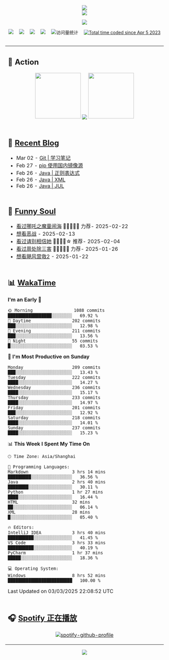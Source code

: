 <div align="center">

<img src="https://capsule-render.vercel.app/api?type=waving&color=timeGradient&height=300&&section=header&text=HI%20THERE!&fontSize=90&fontAlign=50&fontAlignY=30&desc=I%E2%80%99m%20@LI%20SIR%20%F0%9F%91%8B&descAlign=50&descSize=30&descAlignY=60&animation=twinkling" />

<div align="center">

  <!-- dynamic typing effect 动态打字效果 -->
  <div align="center">
    <a href="https://lisir.me/">
      <img src="https://readme-typing-svg.herokuapp.com/?lines=今日事，今日毕;任何不能摧毁你的东西;都将使你更加强大;你需要掌控自己的生活;而不是被生活掌控&center=true&size=25">
    </a>
  </div>

  <!-- knock code pictures 敲代码的图片 -->
  <img order-radius="100px" src="https://cdn.jsdelivr.net/gh/wkwbk/wkwbk/assets/images/001.gif"><br>

  <!-- profile logo 个人资料徽标 -->
  <div align="center">
    <a href="https://lisir.me/" title="点击跳转"><img src="https://img.shields.io/badge/Blog-%E4%B8%AA%E4%BA%BA%E5%8D%9A%E5%AE%A2-red"></a>&emsp;
    <a href="https://photo.lisir.me/" title="点击跳转"><img src="https://img.shields.io/badge/Photo-%E6%97%B6%E5%85%89%E7%9B%B8%E5%86%8C-blue"></a>&emsp;
    <a href="https://cloud.lisir.me/" title="点击跳转"><img src="https://img.shields.io/badge/Cloud%20Disk-%E6%88%91%E7%9A%84%E4%BA%91%E7%9B%98-green"></a>&emsp;
    <a href="https://nz.lisir.me/" title="点击跳转"><img src="https://img.shields.io/badge/%E5%93%AA%E5%90%92-%E7%9B%91%E6%8E%A7%E9%9D%A2%E6%9D%BF-blueviolet"></a>&emsp;
    <!-- visitor -->
    <img src="https://komarev.com/ghpvc/?username=wkwbk&label=Views&color=orange&style=flat" alt="访问量统计" />&emsp;
    <a href="https://wakatime.com/@2237354f-824a-4472-ae76-c1eca96c8908"><img src="https://wakatime.com/badge/user/2237354f-824a-4472-ae76-c1eca96c8908.svg" alt="Total time coded since Apr 5 2023" /></a>
  </div>

</div>

<br>

<div align="center">

<table>

<tr><td>

## 🚀 Action

<!-- github-readme-streak-stats 连续提交代码天数记录 -->
<div align="center">
  <img width="145" src="https://cdn.jsdelivr.net/gh/wkwbk/wkwbk/assets/images/002.png">
  <img align="center" src="https://github-readme-stats.vercel.app/api?username=wkwbk&show_icons=true&theme=transparent">
  <img width="145" src="https://cdn.jsdelivr.net/gh/wkwbk/wkwbk/assets/images/001.png">
</div>

<br>

</td></tr>

<tr><td>

<!-- 近期博客 -->
## 📃 [Recent Blog](https://lisir.me/)

<!-- feed start -->
- Mar 02 - [Git | 学习笔记](https://lisir.me/Notes/Git/00.Git-学习笔记)
- Feb 27 - [pip 使用国内镜像源](https://lisir.me/Notes/Memo/11.pip-使用国内镜像源)
- Feb 26 - [Java | 正则表达式](https://lisir.me/Notes/Java/第三阶段/04.Java-正则表达式)
- Feb 26 - [Java | XML](https://lisir.me/Notes/Java/第三阶段/05.Java-XML)
- Feb 26 - [Java | JUL](https://lisir.me/Notes/Java/第三阶段/09.Java-JUL)
<!-- feed end -->

</td></tr>

<tr><td>

<!-- 豆瓣 -->
## 🤾 [Funny Soul](https://movie.douban.com/people/li778057151)

<!-- START_SECTION:douban -->
* <a href='http://movie.douban.com/subject/34780991/' target='_blank'>看过哪吒之魔童闹海</a> 🌟🌟🌟🌟🌟 力荐- 2025-02-22
* <a href='http://movie.douban.com/subject/10604851/' target='_blank'>想看恶战</a> - 2025-02-13
* <a href='http://movie.douban.com/subject/35295017/' target='_blank'>看过请别相信她</a> 🌟🌟🌟🌟☆ 推荐- 2025-02-04
* <a href='http://movie.douban.com/subject/36151692/' target='_blank'>看过周处除三害</a> 🌟🌟🌟🌟🌟 力荐- 2025-01-26
* <a href='http://movie.douban.com/subject/3606971/' target='_blank'>想看飓风营救2</a> - 2025-01-22
<!-- END_SECTION:douban -->

</td></tr>

<tr><td>

<!-- wakatime 统计 -->
## 📊 [WakaTime](https://wakatime.com/@wkwbk)

<!--START_SECTION:waka-->
**I'm an Early 🐤** 

```text
🌞 Morning                1088 commits        █████████████████░░░░░░░░   69.92 % 
🌆 Daytime                202 commits         ███░░░░░░░░░░░░░░░░░░░░░░   12.98 % 
🌃 Evening                211 commits         ███░░░░░░░░░░░░░░░░░░░░░░   13.56 % 
🌙 Night                  55 commits          █░░░░░░░░░░░░░░░░░░░░░░░░   03.53 % 
```
📅 **I'm Most Productive on Sunday** 

```text
Monday                   209 commits         ███░░░░░░░░░░░░░░░░░░░░░░   13.43 % 
Tuesday                  222 commits         ████░░░░░░░░░░░░░░░░░░░░░   14.27 % 
Wednesday                236 commits         ████░░░░░░░░░░░░░░░░░░░░░   15.17 % 
Thursday                 233 commits         ████░░░░░░░░░░░░░░░░░░░░░   14.97 % 
Friday                   201 commits         ███░░░░░░░░░░░░░░░░░░░░░░   12.92 % 
Saturday                 218 commits         ████░░░░░░░░░░░░░░░░░░░░░   14.01 % 
Sunday                   237 commits         ████░░░░░░░░░░░░░░░░░░░░░   15.23 % 
```


📊 **This Week I Spent My Time On** 

```text
🕑︎ Time Zone: Asia/Shanghai

💬 Programming Languages: 
Markdown                 3 hrs 14 mins       █████████░░░░░░░░░░░░░░░░   36.56 % 
Java                     2 hrs 40 mins       ████████░░░░░░░░░░░░░░░░░   30.11 % 
Python                   1 hr 27 mins        ████░░░░░░░░░░░░░░░░░░░░░   16.44 % 
HTML                     32 mins             ██░░░░░░░░░░░░░░░░░░░░░░░   06.14 % 
XML                      28 mins             █░░░░░░░░░░░░░░░░░░░░░░░░   05.40 % 

🔥 Editors: 
IntelliJ IDEA            3 hrs 40 mins       ██████████░░░░░░░░░░░░░░░   41.45 % 
VS Code                  3 hrs 33 mins       ██████████░░░░░░░░░░░░░░░   40.19 % 
PyCharm                  1 hr 37 mins        █████░░░░░░░░░░░░░░░░░░░░   18.36 % 

💻 Operating System: 
Windows                  8 hrs 52 mins       █████████████████████████   100.00 % 
```


 Last Updated on 03/03/2025 22:08:52 UTC
<!--END_SECTION:waka-->

</td></tr>

<tr><td>

## 🎧 [Spotify 正在播放](https://open.spotify.com/user/31s4ftvnfnus65uynvxmxu7rkfom)

<div align="center">

  [![spotify-github-profile](https://spotify-github-profile.kittinanx.com/api/view?uid=31s4ftvnfnus65uynvxmxu7rkfom&cover_image=true&theme=default&show_offline=false&background_color=121212&interchange=true&bar_color_cover=true)](https://spotify-github-profile.kittinanx.com/api/view?uid=31s4ftvnfnus65uynvxmxu7rkfom&redirect=true)

</div>

</td></tr>

</table>

</div>

<img src="https://capsule-render.vercel.app/api?type=waving&color=timeGradient&height=300&&section=footer&text=THE%20END!&fontSize=90&fontAlign=50&fontAlignY=70&desc=Hope%20your%20program%20is%20bug-free!&descAlign=50&descSize=30&descAlignY=40&animation=twinkling" />

</div>

